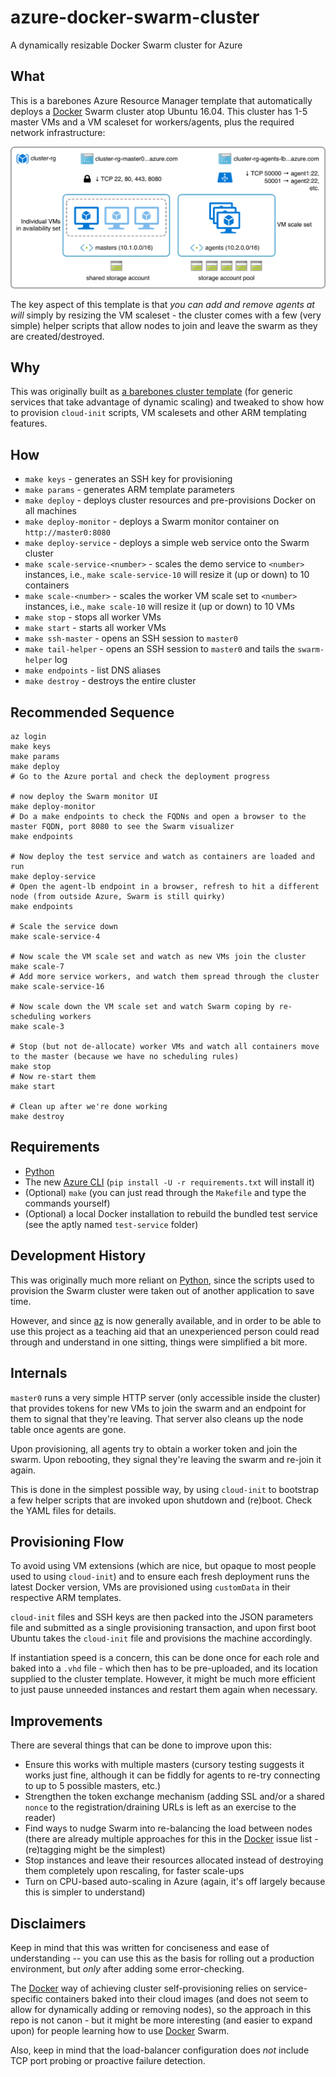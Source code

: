 # azure-docker-swarm-cluster

A dynamically resizable Docker Swarm cluster for Azure

## What

This is a barebones Azure Resource Manager template that automatically deploys a [Docker][d] Swarm cluster atop Ubuntu 16.04. This cluster has 1-5 master VMs and a VM scaleset for workers/agents, plus the required network infrastructure:

![Cluster diagram](generic-cluster.png) 

The key aspect of this template is that _you can add and remove agents at will_ simply by resizing the VM scaleset - the cluster comes with a few (very simple) helper scripts that allow nodes to join and leave the swarm as they are created/destroyed. 

## Why

This was originally built as [a barebones cluster template](http://taoofmac.com/space/blog/2016/08/07/2200) (for generic services that take advantage of dynamic scaling) and tweaked to show how to provision `cloud-init` scripts, VM scalesets and other ARM templating features.

## How

* `make keys` - generates an SSH key for provisioning
* `make params` - generates ARM template parameters
* `make deploy` - deploys cluster resources and pre-provisions Docker on all machines
* `make deploy-monitor` - deploys a Swarm monitor container on `http://master0:8080`
* `make deploy-service` - deploys a simple web service onto the Swarm cluster
* `make scale-service-<number>` - scales the demo service to `<number>` instances, i.e., `make scale-service-10` will resize it (up or down) to 10 containers
* `make scale-<number>` - scales the worker VM scale set to `<number>` instances, i.e., `make scale-10` will resize it (up or down) to 10 VMs
* `make stop` - stops all worker VMs
* `make start` - starts all worker VMs
* `make ssh-master` - opens an SSH session to `master0`
* `make tail-helper` - opens an SSH session to `master0` and tails the `swarm-helper` log
* `make endpoints` - list DNS aliases
* `make destroy` - destroys the entire cluster

## Recommended Sequence

    az login
    make keys
    make params
    make deploy
    # Go to the Azure portal and check the deployment progress
    
    # now deploy the Swarm monitor UI
    make deploy-monitor
    # Do a make endpoints to check the FQDNs and open a browser to the master FQDN, port 8080 to see the Swarm visualizer
    make endpoints
    
    # Now deploy the test service and watch as containers are loaded and run
    make deploy-service
    # Open the agent-lb endpoint in a browser, refresh to hit a different node (from outside Azure, Swarm is still quirky)
    make endpoints

    # Scale the service down
    make scale-service-4
    
    # Now scale the VM scale set and watch as new VMs join the cluster
    make scale-7
    # Add more service workers, and watch them spread through the cluster
    make scale-service-16
    
    # Now scale down the VM scale set and watch Swarm coping by re-scheduling workers
    make scale-3
     
    # Stop (but not de-allocate) worker VMs and watch all containers move to the master (because we have no scheduling rules)
    make stop
    # Now re-start them
    make start
    
    # Clean up after we're done working
    make destroy


## Requirements

* [Python][p]
* The new [Azure CLI](https://github.com/Azure/azure-cli) (`pip install -U -r requirements.txt` will install it)
* (Optional) `make` (you can just read through the `Makefile` and type the commands yourself)
* (Optional) a local Docker installation to rebuild the bundled test service (see the aptly named `test-service` folder)

## Development History

This was originally much more reliant on [Python][p], since the scripts used to provision the Swarm cluster were taken out of another application to save time.

However, and since [az](https://github.com/Azure/azure-cli) is now generally available, and in order to be able to use this project as a teaching aid that an unexperienced person could read through and understand in one sitting, things were simplified a bit more.

## Internals

`master0` runs a very simple HTTP server (only accessible inside the cluster) that provides tokens for new VMs to join the swarm and an endpoint for them to signal that they're leaving. That server also cleans up the node table once agents are gone.

Upon provisioning, all agents try to obtain a worker token and join the swarm. Upon rebooting, they signal they're leaving the swarm and re-join it again.

This is done in the simplest possible way, by using `cloud-init` to bootstrap a few helper scripts that are invoked upon shutdown and (re)boot. Check the YAML files for details.

## Provisioning Flow

To avoid using VM extensions (which are nice, but opaque to most people used to using `cloud-init`) and to ensure each fresh deployment runs the latest Docker version, VMs are provisioned using `customData` in their respective ARM templates. 

`cloud-init` files and SSH keys are then packed into the JSON parameters file and submitted as a single provisioning transaction, and upon first boot Ubuntu takes the `cloud-init` file and provisions the machine accordingly.

If instantiation speed is a concern, this can be done once for each role and baked into a `.vhd` file - which then has to be pre-uploaded, and its location supplied to the cluster template. However, it might be much more efficient to just pause unneeded instances and restart them again when necessary.

## Improvements

There are several things that can be done to improve upon this:

* Ensure this works with multiple masters (cursory testing suggests it works just fine, although it can be fiddly for agents to re-try connecting to up to 5 possible masters, etc.)
* Strengthen the token exchange mechanism (adding SSL and/or a shared `nonce` to the registration/draining URLs is left as an exercise to the reader)
* Find ways to nudge Swarm into re-balancing the load between nodes (there are already multiple approaches for this in the [Docker][d] issue list - (re)tagging might be the simplest)
* Stop instances and leave their resources allocated instead of destroying them completely upon rescaling, for faster scale-ups
* Turn on CPU-based auto-scaling in Azure (again, it's off largely because this is simpler to understand)

## Disclaimers

Keep in mind that this was written for conciseness and ease of understanding -- you can use this as the basis for rolling out a production environment, but _only_ after adding some error-checking.

The [Docker][d] way of achieving cluster self-provisioning relies on service-specific containers baked into their cloud images (and does not seem to allow for dynamically adding or removing nodes), so the approach in this repo is not canon - but it might be more interesting (and easier to expand upon) for people learning how to use [Docker][d] Swarm. 

Also, keep in mind that the load-balancer configuration does _not_ include TCP port probing or proactive failure detection.

[d]: http://docker.com
[p]: http://python.org
[dh]:https://hub.docker.com/r/rcarmo/demo-frontend-stateless/

